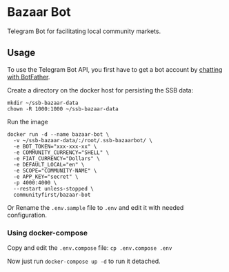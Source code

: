 # Bazaar Bot

Telegram Bot for facilitating local community markets.

## Usage
To use the Telegram Bot API, you first have to get a bot account by [chatting with BotFather](https://core.telegram.org/bots#6-botfather).

Create a directory on the docker host for persisting the SSB data:
```
mkdir ~/ssb-bazaar-data
chown -R 1000:1000 ~/ssb-bazaar-data
```
Run the image
```
docker run -d --name bazaar-bot \
  -v ~/ssb-bazaar-data/:/root/.ssb-bazaarbot/ \
  -e BOT_TOKEN="xxx-xxx-xx" \
  -e COMMUNITY_CURRENCY="SHELL" \
  -e FIAT_CURRENCY="Dollars" \
  -e DEFAULT_LOCAL="en" \
  -e SCOPE="COMMUNITY-NAME" \
  -e APP_KEY="secret" \
  -p 4000:4000 \
  --restart unless-stopped \
  communityfirst/bazaar-bot
```
Or Rename the `.env.sample` file to `.env` and edit it with needed configuration.

### Using docker-compose

Copy and edit the `.env.compose` file: `cp .env.compose .env`

Now just run `docker-compose up -d` to run it detached.
